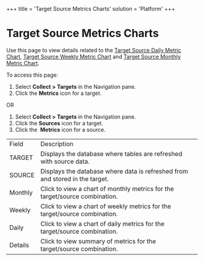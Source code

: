 +++
title = 'Target Source Metrics Charts'
solution = 'Platform'
+++

# Target Source Metrics Charts

<div class="use">

Use this page to view details related to the [Target Source Daily Metric
Chart](Target_Source_Daily_Metric_Chart.htm), [Target Source Weekly
Metric Chart](Target_Source_Weekly_Metric_Chart.htm) and [Target Source
Monthly Metric Chart](Target_Source_Monthly_Metric_Chart.htm).

</div>

To access this page:

1.  Select <span style="font-weight: bold;">Collect \> Targets</span> in
    the Navigation pane.
2.  Click the <span style="font-weight: bold;">Metrics</span> icon for a
    target.

OR

1.  Select <span style="font-weight: bold;">Collect \> Targets</span> in
    the Navigation pane.
2.  Click the <span style="font-weight: bold;">Sources</span> icon for a
    target.
3.  Click the  <span style="font-weight: bold;">Metrics</span> icon for
    a
source.

|         |                                                                              |
| ------- | ---------------------------------------------------------------------------- |
| Field   | Description                                                                  |
| TARGET  | Displays the database where tables are refreshed with source data.           |
| SOURCE  | Displays the database where data is refreshed from and stored in the target. |
| Monthly | Click to view a chart of monthly metrics for the target/source combination.  |
| Weekly  | Click to view a chart of weekly metrics for the target/source combination.   |
| Daily   | Click to view a chart of daily metrics for the target/source combination.    |
| Details | Click to view summary of metrics for the target/source combination.          |
